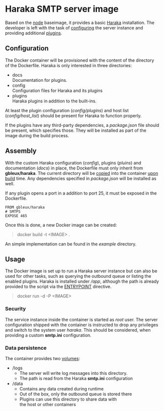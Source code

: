 # Haraka SMTP server image

Based on the [node] baseimage, it provides a basic [Haraka] installation.
The developer is left with the task of [configuring] the server instance
and providing additional [plugins].

[node]: https://registry.hub.docker.com/_/node/
[Haraka]: http://haraka.github.io
[configuring]: http://haraka.github.io/manual/tutorials/SettingUpOutbound.html
[plugins]: http://haraka.github.io/manual/Tutorial.html

## Configuration

The Docker container will be provisioned with the content of the directory
of the Dockerfile. Haraka is only interested in three directories:

* docs  
  Documentation for plugins.
* config  
  Configuration files for Haraka and its plugins
* plugins  
  Haraka plugins in addition to the built-ins.

At least the plugin configuration (*config/plugins*) and host list 
(*config/host_list*) should be present for Haraka to function properly.

If the plugins have any third-party dependencies, a *package.json* file
should be present, which specifies those. They will be installed as part
of the image during the build process.

## Assembly

With the custom Haraka configuration (_config_), plugins (_pluins_) and 
documentation (_docs_) in place, the Dockerfile must only inherit from
**gbleux/haraka**. The current directory will be [copied][COPY] into the
container [upon build][ONBUILD] time. Any dependencies specified in
_package.json_ will be installed as well.

If any plugin opens a port in a addition to port 25, it must be exposed
in the Dockerfile.

    FROM gbleux/haraka
    # SMTPS
    EXPOSE 465

Once this is done, a new Docker image can be created:

> docker build -t \<IMAGE\> .

An simple implementation can be found in the _example_ directory.

[COPY]: http://docs.docker.com/reference/builder/#copy
[ONBUILD]: http://docs.docker.com/reference/builder/#onbuild


## Usage

The Docker image is set up to run a Haraka server instance but can also
be used for other tasks, such as querying the outbound queue or listing
the enabled plugins. Haraka is installed under */app*, although the path
is already provided to the script via the [ENTRYPOINT] directive.

>docker run -d -P \<IMAGE\>

### Security

The service instance inside the container is started as _root_ user.
The server configuration shipped with the container is instructed to
drop any privileges and switch to the system user _haraka_. This should
be considered, when providing a custom **smtp.ini** configuration.

### Data persistence

The container provides two [volumes][VOLUME]:

* /logs
    + The server will write log messages into this directory.
    + The path is read from the Haraka **smtp.ini** configuration
* /data
    + Contains any data created during runtime
    + Out of the box, only the outbound queue is stored there
    + Plugins can use this directory to share data with  
      the host or other containers

[ENTRYPOINT]: http://docs.docker.com/reference/builder/#entrypoint
[VOLUME]: http://docs.docker.com/reference/builder/#volume